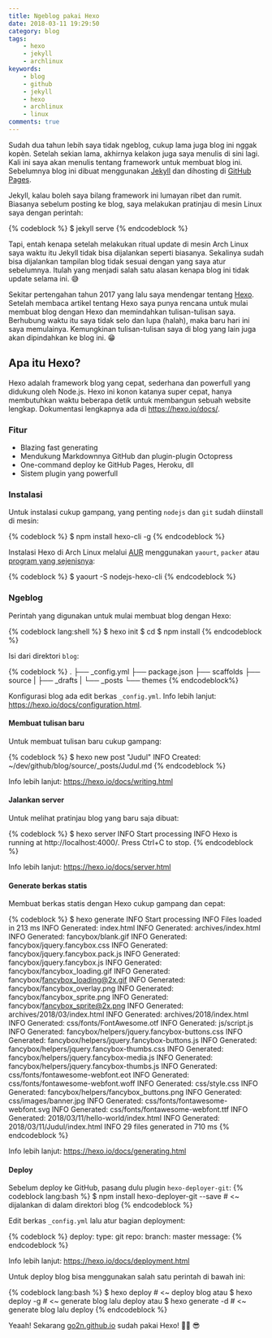 ```yaml
---
title: Ngeblog pakai Hexo
date: 2018-03-11 19:29:50
category: blog
tags:
    - hexo
    - jekyll
    - archlinux
keywords:
    - blog
    - github
    - jekyll
    - hexo
    - archlinux
    - linux
comments: true
---
```


Sudah dua tahun lebih saya tidak ngeblog, cukup lama juga blog ini nggak kopèn. Setelah sekian lama, akhirnya kelakon juga saya menulis di sini lagi. Kali ini saya akan menulis tentang framework untuk membuat blog ini. Sebelumnya blog ini dibuat menggunakan [Jekyll](https://jekyllrb.com/) dan dihosting di [GitHub Pages](https://pages.github.com/).
<!--more-->

Jekyll, kalau boleh saya bilang framework ini lumayan ribet dan rumit. Biasanya sebelum posting ke blog, saya melakukan pratinjau di mesin Linux saya dengan perintah:

{% codeblock %}
$ jekyll serve
{% endcodeblock %}

Tapi, entah kenapa setelah melakukan ritual update di mesin Arch Linux saya waktu itu Jekyll tidak bisa dijalankan seperti biasanya. Sekalinya sudah bisa dijalankan tampilan blog tidak sesuai dengan yang saya atur sebelumnya. Itulah yang menjadi salah satu alasan kenapa blog ini tidak update selama ini. 😅

Sekitar pertengahan tahun 2017 yang lalu saya mendengar tentang [Hexo](https://hexo.io/). Setelah membaca artikel tentang Hexo saya punya rencana untuk mulai membuat blog dengan Hexo dan memindahkan tulisan-tulisan saya. Berhubung waktu itu saya tidak selo dan lupa (halah), maka baru hari ini saya memulainya. Kemungkinan tulisan-tulisan saya di blog yang lain juga akan dipindahkan ke blog ini. 😁

## Apa itu Hexo?

Hexo adalah framework blog yang cepat, sederhana dan powerfull yang didukung oleh Node.js. Hexo ini konon katanya super cepat, hanya membutuhkan waktu beberapa detik untuk membangun sebuah website lengkap. Dokumentasi lengkapnya ada di https://hexo.io/docs/.

### Fitur
* Blazing fast generating
* Mendukung Markdownnya GitHub dan plugin-plugin Octopress
* One-command deploy ke GitHub Pages, Heroku, dll
* Sistem plugin yang powerfull

### Instalasi

Untuk instalasi cukup gampang, yang penting `nodejs` dan `git` sudah diinstall di mesin:

{% codeblock %}
$ npm install hexo-cli -g
{% endcodeblock %}

Instalasi Hexo di Arch Linux melalui [AUR](https://aur.archlinux.org/) menggunakan `yaourt`, `packer` atau [program yang sejenisnya](https://wiki.archlinux.org/index.php/AUR_helpers):

{% codeblock %}
$ yaourt -S nodejs-hexo-cli
{% endcodeblock %}

### Ngeblog

Perintah yang digunakan untuk mulai membuat blog dengan Hexo:

{% codeblock lang:shell %}
$ hexo init <blog>
$ cd <blog>
$ npm install
{% endcodeblock %}

Isi dari direktori `blog`:

{% codeblock %}
.
├── _config.yml
├── package.json
├── scaffolds
├── source
|   ├── _drafts
|   └── _posts
└── themes
{% endcodeblock%}

Konfigurasi blog ada edit berkas `_config.yml`. Info lebih lanjut: https://hexo.io/docs/configuration.html.

#### Membuat tulisan baru

Untuk membuat tulisan baru cukup gampang:

{% codeblock %}
$ hexo new post "Judul"
INFO  Created: ~/dev/github/blog/source/_posts/Judul.md
{% endcodeblock %}

Info lebih lanjut: https://hexo.io/docs/writing.html

#### Jalankan server

Untuk melihat pratinjau blog yang baru saja dibuat:

{% codeblock %}
$ hexo server
INFO  Start processing
INFO  Hexo is running at http://localhost:4000/. Press Ctrl+C to stop.
{% endcodeblock %}

Info lebih lanjut: https://hexo.io/docs/server.html

#### Generate berkas statis

Membuat berkas statis dengan Hexo cukup gampang dan cepat:

{% codeblock %}
$ hexo generate
INFO  Start processing
INFO  Files loaded in 213 ms
INFO  Generated: index.html
INFO  Generated: archives/index.html
INFO  Generated: fancybox/blank.gif
INFO  Generated: fancybox/jquery.fancybox.css
INFO  Generated: fancybox/jquery.fancybox.pack.js
INFO  Generated: fancybox/jquery.fancybox.js
INFO  Generated: fancybox/fancybox_loading.gif
INFO  Generated: fancybox/fancybox_loading@2x.gif
INFO  Generated: fancybox/fancybox_overlay.png
INFO  Generated: fancybox/fancybox_sprite.png
INFO  Generated: fancybox/fancybox_sprite@2x.png
INFO  Generated: archives/2018/03/index.html
INFO  Generated: archives/2018/index.html
INFO  Generated: css/fonts/FontAwesome.otf
INFO  Generated: js/script.js
INFO  Generated: fancybox/helpers/jquery.fancybox-buttons.css
INFO  Generated: fancybox/helpers/jquery.fancybox-buttons.js
INFO  Generated: fancybox/helpers/jquery.fancybox-thumbs.css
INFO  Generated: fancybox/helpers/jquery.fancybox-media.js
INFO  Generated: fancybox/helpers/jquery.fancybox-thumbs.js
INFO  Generated: css/fonts/fontawesome-webfont.eot
INFO  Generated: css/fonts/fontawesome-webfont.woff
INFO  Generated: css/style.css
INFO  Generated: fancybox/helpers/fancybox_buttons.png
INFO  Generated: css/images/banner.jpg
INFO  Generated: css/fonts/fontawesome-webfont.svg
INFO  Generated: css/fonts/fontawesome-webfont.ttf
INFO  Generated: 2018/03/11/hello-world/index.html
INFO  Generated: 2018/03/11/Judul/index.html
INFO  29 files generated in 710 ms
{% endcodeblock %}

Info lebih lanjut: https://hexo.io/docs/generating.html

#### Deploy

Sebelum deploy ke GitHub, pasang dulu plugin `hexo-deployer-git`:
{% codeblock lang:bash %}
$ npm install hexo-deployer-git --save # <~ dijalankan di dalam direktori blog
{% endcodeblock %}

Edit berkas `_config.yml` lalu atur bagian deployment:

{% codeblock %}
deploy:
  type: git
  repo: <repo github>
  branch: master
  message: <message>
{% endcodeblock %}

Info lebih lanjut: https://hexo.io/docs/deployment.html

Untuk deploy blog bisa menggunakan salah satu perintah di bawah ini:

{% codeblock lang:bash %}
$ hexo deploy       # <~ deploy blog
atau
$ hexo deploy -g    # <~ generate blog lalu deploy
atau
$ hexo generate -d  # <~ generate blog lalu deploy
{% endcodeblock %}

Yeaah! Sekarang [go2n.github.io](http://go2n.github.io) sudah pakai Hexo! 🤘🏼 😎
